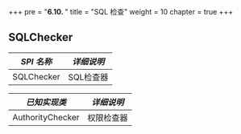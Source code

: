 +++
pre = "<b>6.10. </b>"
title = "SQL 检查"
weight = 10
chapter = true
+++

## SQLChecker

| *SPI 名称*        | *详细说明* |
| ---------------- | --------- |
| SQLChecker       | SQL检查器  |

| *已知实现类*       | *详细说明* |
| ---------------- | --------- |
| AuthorityChecker | 权限检查器  |
